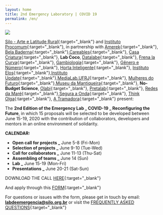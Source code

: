 ```yaml
---
layout: home
title: 2nd Emergency Laboratory | COVID 19
permalink: /en/
---
```


![](/2ed/pt/media/covers/chamada_projetos.png)

[Silo - Arte e Latitude Rural](https://silo.org.br/){:target="_blank"} and [Instituto Procomum](https://www.procomum.org/){:target="_blank"}, in partnership with [Amerek](https://twitter.com/amerek_ufmg){:target="_blank"}, [Bela Baderna](http://belabaderna.com.br/){:target="_blank"},[Careables](https://www.careables.org/){:target="_blank"}, [Casa Criatura](https://www.instagram.com/casacriatura/){:target="_blank"}, **Lab Coco**, [Datalabe](https://datalabe.org/){:target="_blank"}, [Frena la Curva](https://frenalacurva.net/){:target="_blank"}, [Gambiologia](http://www.gambiologia.net/blog/){:target="_blank"}, [Gênero e Número](http://www.generonumero.media/){:target="_blank"},
[Horta Inteligente](https://hortainteligente.wixsite.com/hortainteligente){:target="_blank"}, [Instituto Elos](https://institutoelos.org/){:target="_blank"},[Instituto Update](https://www.institutoupdate.org.br/){:target="_blank"},[MediaLab.UFRJ](href="http://medialabufrj.net/"){:target="_blank"}, [Mulheres do Futuro](https://www.instagram.com/mulheresdofuturopa/){:target="_blank"},[Museu da Mantiqueira](https://museudamantiqueira.com.br/){:target="_blank"}, **No-Budget Science**, [Olabi](https://www.olabi.org.br){:target="_blank"}, [Pretalab](https://www.pretalab.com/){:target="_blank"}, [Redes da Maré](http://www.redesdamare.org.br/){:target="_blank"},[Segura a Onda](https://seguraaonda.com.br/){:target="_blank"}, [Think Olga](https://www.thinkolga.com/){:target="_blank"}, [A Tramadora](https://www.tramadora.net/){:target="_blank"} present:

The **2nd Edition of the Emergency Lab _ COVID-19 _ Reconfiguring the Future**, in which 15 proposals will be selected to be developed between June 15-19, 2020 with the contribution of collaborators, developers and mentors in an online environment of solidarity.


**CALENDAR:**
  
* **Open call for projects _** June 5-8 (Fri-Mon)
* **Selection of projects _** June 9-10 (Tue-Wed)
* **Call for collaborators _** June 11-13 (Thu-Sat)
* **Assembling of teams _** June 14 (Sun)
* **Lab _** June 15-19 (Mon-Fri)
* **Presentations _** June 20-21 (Sat-Sun)


DOWNLOAD THE CALL [HERE](/2ed/pt/media/docs/EN_PROJECTS_CALL_EMERGENCY_LAB.pdf){:target="_blank"}


And apply through this [FORM](https://forms.gle/Tuk6kLsRmqhQew8P7){:target="_blank"}
  
  
For questions or issues with the form, please get in touch by email: **labdeemergencia@silo.org.br** or visit the [FREQUENTLY ASKED QUESTIONS](/2ed/dicas/perguntas-frequentes){:target="_blank"}
